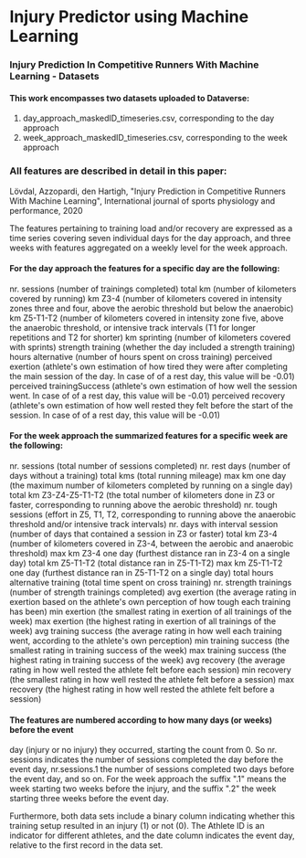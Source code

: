 # Injury Predictor using Machine Learning

### Injury Prediction In Competitive Runners With Machine Learning - Datasets

#### This work encompasses two datasets uploaded to Dataverse:
1. day_approach_maskedID_timeseries.csv, corresponding to the day approach
2. week_approach_maskedID_timeseries.csv, corresponding to the week approach

### All features are described in detail in this paper:
Lövdal, Azzopardi, den Hartigh, "Injury Prediction in Competitive Runners With Machine Learning", International journal of sports physiology and performance, 2020


The features pertaining to training load and/or recovery are expressed as a 
time series covering seven individual days for the day approach, 
and three weeks with features aggregated on a weekly level for the week approach.


#### For the day approach the features for a specific day are the following:

nr. sessions (number of trainings completed)
total km (number of kilometers covered by running)
km Z3-4 (number of kilometers covered in intensity zones three and four,
	above the aerobic threshold but below the anaerobic)
km Z5-T1-T2 (number of kilometers covered in intensity zone five, above the
	     anaerobic threshold, or intensive track intervals 
	     (T1 for longer repetitions and T2 for shorter)
km sprinting (number of kilometers covered with sprints)
strength training (whether the day included a strength training)
hours alternative (number of hours spent on cross training)
perceived exertion (athlete's own estimation of how tired they were after 
		   completing the main session of the day. In case of of a 
		   rest day, this value will be -0.01)
perceived trainingSuccess (athlete's own estimation of how well the session went.
			   In case of of a rest day, this value will be -0.01)
perceived recovery (athlete's own estimation of how well rested they felt before
	 	    the start of the session. In case of of a 
		   rest day, this value will be -0.01)


#### For the week approach the summarized features for a specific week are the following:

nr. sessions (total number of sessions completed)
nr. rest days (number of days without a training)
total kms (total running mileage)
max km one day (the maximum number of kilometers completed by running on a single day)
total km Z3-Z4-Z5-T1-T2 (the total number of kilometers done in Z3 or faster, corresponding to
			running above the aerobic threshold)
nr. tough sessions (effort in Z5, T1, T2, corresponding to running above the anaerobic threshold
		    and/or intensive track intervals)
nr. days with interval session (number of days that contained a session in Z3 or faster)
total km Z3-4 (number of kilometers covered in Z3-4, between the aerobic and anaerobic threshold)
max km Z3-4 one day (furthest distance ran in Z3-4 on a single day)
total km Z5-T1-T2 (total distance ran in Z5-T1-T2)
max km Z5-T1-T2 one day (furthest distance ran in Z5-T1-T2 on a single day)
total hours alternative training (total time spent on cross training)
nr. strength trainings (number of strength trainings completed)
avg exertion (the average rating in exertion based on the athlete's own perception of how
	      tough each training has been)
min exertion (the smallest rating in exertion of all trainings of the week)
max exertion (the highest rating in exertion of all trainings of the week)
avg training success (the average rating in how well each training went, according to
		      the athlete's own perception)
min training success (the smallest rating in training success of the week)
max training success (the highest rating in training success of the week)
avg recovery (the average rating in how well rested the athlete felt before each session)
min recovery (the smallest rating in how well rested the athlete felt before a session)
max recovery (the highest rating in how well rested the athlete felt before a session)


#### The features are numbered according to how many days (or weeks) before the event 
day (injury or no injury) they occurred, starting the count from 0.
So nr. sessions indicates the number of
sessions completed the day before the event day, nr.sessions.1 the number 
of sessions completed two days before the event day, and so on.
For the week approach the suffix ".1" means the week starting two 
weeks before the injury, and the suffix ".2" the week starting three weeks before
the event day. 

Furthermore, both data sets include a binary column indicating whether 
this training setup resulted in an injury (1) or not (0). The Athlete ID 
is an indicator for different athletes, and the date column indicates the 
event day, relative to the first record in the data set.
